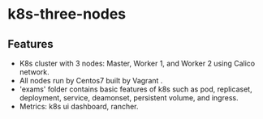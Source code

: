 # k8s-three-nodes
## Features
- K8s cluster with 3 nodes: Master, Worker 1, and Worker 2 using Calico network.
- All nodes run by Centos7 built by Vagrant .
- 'exams' folder contains basic features of k8s such as pod, replicaset, deployment, service, deamonset, persistent volume, and ingress.
-  Metrics: k8s ui dashboard, rancher.
